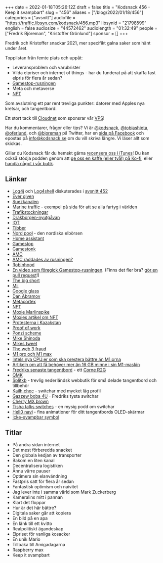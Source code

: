 +++
date = 2022-01-18T05:26:12Z
draft = false
title = "Kodsnack 456 - Keep it svampbart"
slug = "456"
aliases = ["/blog/2022/01/18/456"]
categories = ["avsnitt"]
audiofile = "https://traffic.libsyn.com/kodsnack/456.mp3"
libsynid = "21798599"
english = false
audiosize = "44572462"
audiolength = "01:32:49"
people = ["Fredrik Björeman", "Kristoffer Grönlund"]
sponsor = []
+++

Fredrik och Kristoffer snackar 2021, mer specifikt galna saker som hänt under året.

Topplistan från femte plats och uppåt:

* Leveransproblem och varubrister
* Vilda elpriser och internet of things - har du funderat på att skaffa fast elpris för flera år sedan?
* [Gamestop-rusningen](https://en.wikipedia.org/wiki/GameStop_short_squeeze)
* Meta och metaverse
* [NFT](https://en.wikipedia.org/wiki/Non-fungible_token)

Som avslutning ett par rent trevliga punkter: datorer med Apples nya kretsar, och tangentbord.

Ett stort tack till [Cloudnet](https://www.cloudnet.se) som sponsrar vår [VPS](https://en.wikipedia.org/wiki/Virtual_private_server)!

Har du kommentarer, frågor eller tips? Vi är [@kodsnack](https://www.twitter.com/kodsnack), [@tobiashieta](https://www.twitter.com/tobiashieta), [@oferlund](https://www.twitter.com/oferlund), och [@bjoreman](https://www.twitter.com/bjoreman) på Twitter, har en [sida på Facebook](https://www.facebook.com/kodsnack) och epostas på [info@kodsnack.se](mailto:info@kodsnack.se) om du vill skriva längre. Vi läser allt som skickas.

Gillar du Kodsnack får du hemskt gärna [recensera oss i iTunes](https://itunes.apple.com/se/podcast/kodsnack/id561631498?l=en)! Du kan också stödja podden genom att <a href="https://ko-fi.com/kodsnack" rel="payment">ge oss en kaffe (eller två!) på Ko-fi</a>, eller [handla något i vår butik](https://shop.spreadshirt.se/kodsnack/).

## Länkar ##
* [Log4j](https://en.wikipedia.org/wiki/Log4j) och [Log4shell](https://en.wikipedia.org/wiki/Log4Shell) diskuterades i [avsnitt 452](https://kodsnack.se/452/)
* [Ever given](https://en.wikipedia.org/wiki/Ever_Given)
* [Suezkanalen](https://en.wikipedia.org/wiki/Suez_Canal)
* [Marine traffic](https://www.marinetraffic.com/en/ais/home/centerx:-12.1/centery:25.0/zoom:4) - exempel på sida för att se alla fartyg i världen
* [Trafikstockningar](https://www.youtube.com/watch?v=iHzzSao6ypE)
* [Drakborgen-nyutgåvan](https://fandrake.com/missade-du-drakborgen-har-ar-en-andra-chans/)
* [IOT](https://en.wikipedia.org/wiki/Internet_of_things)
* [Tibber](https://tibber.com/se)
* [Nord pool](https://sv.wikipedia.org/wiki/Nord_Pool) - den nordiska elbörsen
* [Home assistant](https://www.home-assistant.io/)
* [Gamestop](https://en.wikipedia.org/wiki/GameStop)
* [Gamestonk](https://en.wikipedia.org/wiki/GameStop_short_squeeze)
* [AMC](https://en.wikipedia.org/wiki/AMC_Theatres)
* [AMC räddades av rusningen?](https://en.wikipedia.org/wiki/AMC_Theatres#Impact_of_the_COVID-19_pandemic)
* [Robinhood](https://en.wikipedia.org/wiki/Robinhood_Markets)
* [En video som föregick Gamestop-rusningen](https://www.youtube.com/watch?v=JWdWCtLMoU0). (Finns det fler bra? [gör en pull request](https://github.com/kodsnack/site)!)
* [The big short](https://en.wikipedia.org/wiki/The_Big_Short_%28film%29)
* [Mii](https://en.wikipedia.org/wiki/Mii)
* [Google glass](https://en.wikipedia.org/wiki/Google_Glass)
* [Dan Abramov](https://twitter.com/dan_abramov)
* [Metacortex](https://matrix.fandom.com/wiki/MetaCortex)
* [NFT](https://en.wikipedia.org/wiki/Non-fungible_token)
* [Moxie Marlinspike](https://moxie.org/)
* [Moxies artikel om NFT](https://moxie.org/2022/01/07/web3-first-impressions.html)
* [Protesterna i Kazakstan](https://en.wikipedia.org/wiki/2022_Kazakh_protests)
* [Proof of work](https://en.wikipedia.org/wiki/Proof_of_work)
* [Ponzi scheme](https://en.wikipedia.org/wiki/Ponzi_scheme)
* [Mike Shinoda](https://en.wikipedia.org/wiki/Mike_Shinoda)
* [Mikes tweet](https://twitter.com/mikeshinoda/status/1479865779822551040)
* [The web 3 fraud](https://www.usenix.org/publications/loginonline/web3-fraud)
* [M1 pro och M1 max](https://www.anandtech.com/show/17024/apple-m1-max-performance-review)
* [Intels nya CPU:er som ska prestera bättre än M1:orna](https://www.tomsguide.com/news/intel-alder-lake-chips-beat-apple-m1-max-for-speed-but-thats-only-half-the-story)
* [Artikeln om att få behöver mer än 16 GB minne i sin M1-maskin](https://www.macrumors.com/guide/16gb-vs-32gb-macbook-pro/)
* [Fredriks senaste tangentbord](https://bjoreman.com/thoughts/corne.html) - ett [Corne R2G](https://www.youtube.com/watch?v=3qgdvqOtuAA)
* [QMK](https://qmk.fm/)
* [Splitkb](https://splitkb.com/) - trevlig nederländsk webbutik för små delade tangentbord och tillbehör
* [Kailh choc](http://www.kailh.com/en/Products/Ks/CS/) - switchar med mycket låg profil
* [Gazzew boba 4U](https://splitkb.com/products/gazzew-boba-u4-silent-tactile-switch) - Fredriks tysta switchar
* [Cherry MX brown](https://www.cherrymx.de/en/cherry-mx/mx-original/mx-brown.html)
* [Tisha talks switches](https://www.zsa.io/tisha-talks-switches/) - en mysig podd om switchar
* [Hell0 navi](https://github.com/druotoni/qmk_firmware/blob/master/keyboards/lily58/keymaps/druotoni/readme.md) - fina animationer för ditt tangentbords OLED-skärmar
* [Icke-svampbar symbol](https://enpoddomteknik.se/s05e05/)

## Titlar ##
* På andra sidan internet
* Det mest förberedda snacket
* Den globala kedjan av transporter
* Bakom en liten kanal
* Decentralisera logistiken
* Ännu värre pauser
* Optimera sin elanvändning
* Fastpris satt för flera år sedan
* Fantastisk optimism och naivitet
* Jag lever inte i samma värld som Mark Zuckerberg
* Kameralins mitt i pannan
* Klart det floppar
* Hur är det här bättre?
* Digitala saker går att kopiera
* En bild på en apa
* En länk till ett kvitto
* Realpolitiskt ägandeskap
* Elpriset för vanliga kosacker
* En unik Mario
* Tillbaka till Amigadagarna
* Raspberry max
* Keep it svampbart